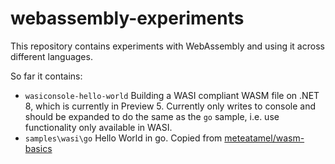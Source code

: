 # webassembly-experiments

This repository contains experiments with WebAssembly and using it across different languages.

So far it contains:

* `wasiconsole-hello-world`
  Building a WASI compliant WASM file on .NET 8, which is currently in Preview 5.
  Currently only writes to console and should be expanded to do the same as the `go` sample, i.e. use functionality only available in WASI.
* `samples\wasi\go`
  Hello World in go. Copied from [meteatamel/wasm-basics](https://github.com/meteatamel/wasm-basics/tree/main/samples/go-wasm)


